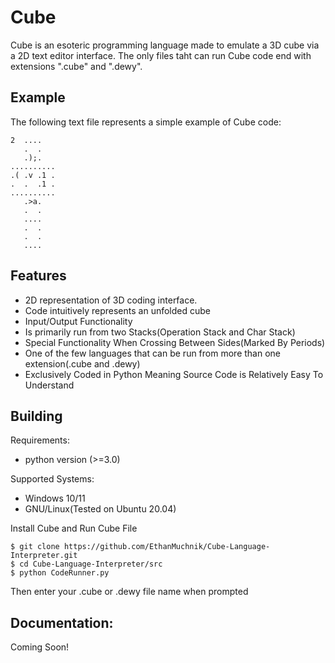 # Cube
Cube is an esoteric programming language made to emulate a 3D cube via a 2D text editor interface. The only files taht can run Cube code end with extensions ".cube" and ".dewy".

## Example
The following text file represents a simple example of Cube code:

```
2  ....
   .  .
   .);.
..........
.( .v .1 .
.  .  .1 .
..........
   .>a.
   .  .
   ....
   .  .
   .  .
   ....   
```

## Features

- 2D representation of 3D coding interface.
- Code intuitively represents an unfolded cube
- Input/Output Functionality
- Is primarily run from two Stacks(Operation Stack and Char Stack)
- Special Functionality When Crossing Between Sides(Marked By Periods)
- One of the few languages that can be run from more than one extension(.cube and .dewy)
- Exclusively Coded in Python Meaning Source Code is Relatively Easy To Understand

## Building

Requirements:
- python version (>=3.0)

Supported Systems:
- Windows 10/11
- GNU/Linux(Tested on Ubuntu 20.04)

Install Cube and Run Cube File

```
$ git clone https://github.com/EthanMuchnik/Cube-Language-Interpreter.git
$ cd Cube-Language-Interpreter/src
$ python CodeRunner.py
```
Then enter your .cube or .dewy file name when prompted

## Documentation:

Coming Soon!



